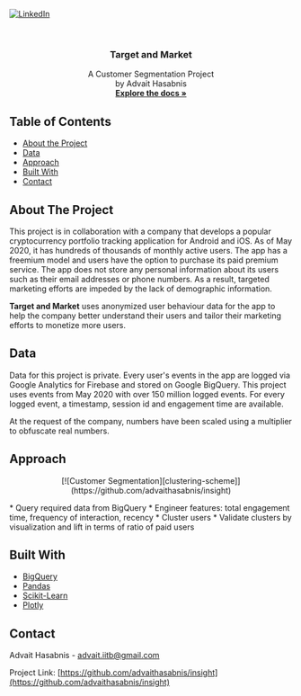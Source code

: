 [![LinkedIn][linkedin-shield]](https://www.linkedin.com/in/advaithasabnis/)

<br />
<p align="center">
  <h3 align="center">Target and Market</h3>

  <p align="center">
    A Customer Segmentation Project
    <br />
    by Advait Hasabnis
    <br />
    <a href="https://github.com/advaithasabnis/"><strong>Explore the docs »</strong></a>
</p>



<!-- TABLE OF CONTENTS -->
## Table of Contents

* [About the Project](#about-the-project)
* [Data](#data)
* [Approach](#approach)
* [Built With](#built-with)
* [Contact](#contact)

<!-- CONTENTS -->
## About The Project

This project is in collaboration with a company that develops a popular cryptocurrency portfolio tracking application for Android and iOS. As of May 2020, it has hundreds of thousands of monthly active users. The app has a freemium model and users have the option to purchase its paid premium service. The app does not store any personal information about its users such as their email addresses or phone numbers. As a result, targeted marketing efforts are impeded by the lack of demographic information.

<b>Target and Market</b> uses anonymized user behaviour data for the app to help the company better understand their users and tailor their marketing efforts to monetize more users.

<!-- DATA -->
## Data

Data for this project is private. Every user's events in the app are logged via Google Analytics for Firebase and stored on Google BigQuery. This project uses events from May 2020 with over 150 million logged events. For every logged event, a timestamp, session id and engagement time are available.

At the request of the company, numbers have been scaled using a multiplier to obfuscate real numbers. 

## Approach
<p align="center">
[![Customer Segmentation][clustering-scheme]](https://github.com/advaithasabnis/insight)
</p>
* Query required data from BigQuery
* Engineer features: total engagement time, frequency of interaction, recency
* Cluster users
* Validate clusters by visualization and lift in terms of ratio of paid users

## Built With
* [BigQuery](https://cloud.google.com/bigquery/)
* [Pandas](https://pandas.pydata.org/)
* [Scikit-Learn](https://scikit-learn.org/stable/index.html)
* [Plotly](https://plotly.com/)

<!-- CONTACT -->
## Contact

Advait Hasabnis - advait.iitb@gmail.com

Project Link: [https://github.com/advaithasabnis/insight](https://github.com/advaithasabnis/insight)

<!-- MARKDOWN LINKS & IMAGES -->
[clustering-scheme]: images/clustering_scheme.png
[linkedin-shield]: https://img.shields.io/badge/-LinkedIn-black.svg?style=flat&logo=linkedin&colorB=2867B2